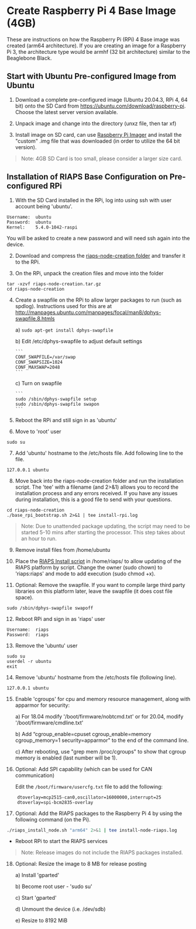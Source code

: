 # Create Raspberry Pi 4 Base Image (4GB)

These are instructions on how the Raspberry Pi (RPi) 4 Base image was created (arm64 architecture).  If you are creating an image for a Raspberry Pi 3, the architecture type would be armhf (32 bit architecture) similar to the Beaglebone Black.

## Start with Ubuntu Pre-configured Image from Ubuntu

1) Download a complete pre-configured image (Ubuntu 20.04.3, RPi 4, 64 bit) onto the SD Card from https://ubuntu.com/download/raspberry-pi. Choose the latest server version available.  

2) Unpack image and change into the directory (unxz file, then tar xf)

3) Install image on SD card, can use [Raspberry Pi Imager](https://www.raspberrypi.org/downloads/) and install the "custom" .img file that was downloaded (in order to utilize the 64 bit version).

> Note: 4GB SD Card is too small, please consider a larger size card.

## Installation of RIAPS Base Configuration on Pre-configured RPi

1) With the SD Card installed in the RPi, log into using ssh with user account being 'ubuntu'.  
```
Username:  ubuntu
Password:  ubuntu
Kernel:    5.4.0-1042-raspi
```

You will be asked to create a new password and will need ssh again into the device.

2) Download and compress the [riaps-node-creation folder](https://github.com/RIAPS/riaps-integration/tree/master/riaps-node-creation) and transfer it to the RPi.

3) On the RPi, unpack the creation files and move into the folder

```
tar -xzvf riaps-node-creation.tar.gz
cd riaps-node-creation
```

4) Create a swapfile on the RPi to allow larger packages to run (such as spdlog).  Instructions used for this are at http://manpages.ubuntu.com/manpages/focal/man8/dphys-swapfile.8.htmls

    a) ```sudo apt-get install dphys-swapfile```

    b) Edit /etc/dphys-swapfile to adjust default settings

       ```
       CONF_SWAPFILE=/var/swap
       CONF_SWAPSIZE=1024
       CONF_MAXSWAP=2048
       ```

    c) Turn on swapfile

       ```
       sudo /sbin/dphys-swapfile setup
       sudo /sbin/dphys-swapfile swapon
       ```

5) Reboot the RPi and still sign in as 'ubuntu'

6) Move to 'root' user

```
sudo su
```

7) Add 'ubuntu' hostname to the /etc/hosts file. Add following line to the file.

```
127.0.0.1 ubuntu
```

8) Move back into the riaps-node-creation folder and run the installation script. The 'tee' with a filename (and 2>&1) allows you to record the installation process and any errors received. If you have any issues during installation, this is a good file to send with your questions.

```
cd riaps-node-creation
./base_rpi_bootstrap.sh 2>&1 | tee install-rpi.log
```

> Note: Due to unattended package updating, the script may need to be started 5-10 mins after starting the processor.  This step takes about an hour to run.

9) Remove install files from /home/ubuntu

10) Place the [RIAPS Install script](https://github.com/RIAPS/riaps-integration/blob/master/riaps-node-runtime/riaps_install_node.sh) in /home/riaps/ to allow updating of the RIAPS platform by script. Change the owner (sudo chown) to 'riaps:riaps' and mode to add execution (sudo chmod +x).

11) Optional:  Remove the swapfile.  If you want to compile large third party libraries on this platform later, leave the swapfile (it does cost file space).

```
sudo /sbin/dphys-swapfile swapoff
```

12) Reboot RPi and sign in as 'riaps' user

```
Username:  riaps
Password:  riaps
```

13) Remove the 'ubuntu' user

```
sudo su
userdel -r ubuntu
exit
```

14) Remove 'ubuntu' hostname from the /etc/hosts file (following line).

```
127.0.0.1 ubuntu
```

15) Enable 'cgroups' for cpu and memory resource management, along with apparmor for security:

    a) For 18.04 modify '/boot/firmware/nobtcmd.txt' or for 20.04, modify '/boot/firmware/cmdline.txt'

    b) Add “cgroup_enable=cpuset cgroup_enable=memory cgroup_memory=1 security=apparmor" to the end of the command line.

    c) After rebooting, use "grep mem /proc/cgroups" to show that cgroup memory is enabled (last number will be 1).

16) Optional: Add SPI capability (which can be used for CAN communication)

    Edit the `/boot/firmware/usercfg.txt` file to add the following:

```
    dtoverlay=mcp2515-can0,oscillator=16000000,interrupt=25
    dtoverlay=spi-bcm2835-overlay
```

17) Optional: Add the RIAPS packages to the Raspberry Pi 4 by using the following command (on the Pi).

```bash
./riaps_install_node.sh "arm64" 2>&1 | tee install-node-riaps.log
```

- Reboot RPi to start the RIAPS services

> Note: Release images do not include the RIAPS packages installed.

18) Optional: Resize the image to 8 MB for release posting

    a) Install 'gparted'

    b) Become root user - 'sudo su'

    c) Start 'gparted'

    d) Unmount the device (i.e. /dev/sdb)

    e) Resize to 8192 MiB
